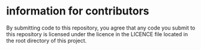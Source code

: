 # information for contributors
By submitting code to this repository, you agree that any code you submit to this repository is licensed under the licence in the LICENCE file located in the root directory of this project.